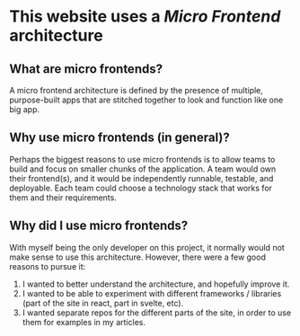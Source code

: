 # This website uses a *Micro Frontend* architecture

## What are micro frontends?

A micro frontend architecture is defined by the presence of multiple, purpose-built apps that are stitched together to look and function like one big app.

## Why use micro frontends (in general)?

Perhaps the biggest reasons to use micro frontends is to allow teams to build and focus on smaller chunks of the application. A team would own their frontend(s), and it would be independently runnable, testable, and deployable.
Each team could choose a technology stack that works for them and their requirements.

## Why did I use micro frontends?

With myself being the only developer on this project, it normally would not make sense to use this architecture. However, there were a few good reasons to pursue it:
1. I wanted to better understand the architecture, and hopefully improve it.
2. I wanted to be able to experiment with different frameworks / libraries (part of the site in react, part in svelte, etc).
3. I wanted separate repos for the different parts of the site, in order to use them for examples in my articles.
